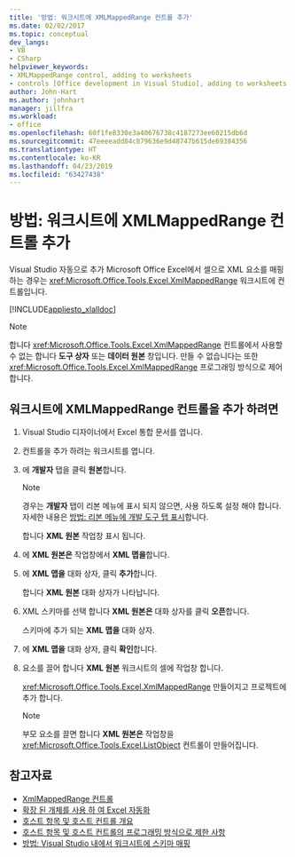 ```yaml
---
title: '방법: 워크시트에 XMLMappedRange 컨트롤 추가'
ms.date: 02/02/2017
ms.topic: conceptual
dev_langs:
- VB
- CSharp
helpviewer_keywords:
- XMLMappedRange control, adding to worksheets
- controls [Office development in Visual Studio], adding to worksheets
author: John-Hart
ms.author: johnhart
manager: jillfra
ms.workload:
- office
ms.openlocfilehash: 60f1fe8330e3a40676738c4187273ee60215db6d
ms.sourcegitcommit: 47eeeeadd84c879636e9d48747b615de69384356
ms.translationtype: HT
ms.contentlocale: ko-KR
ms.lasthandoff: 04/23/2019
ms.locfileid: "63427438"
---
```

# <a name="how-to-add-xmlmappedrange-controls-to-worksheets"></a>방법: 워크시트에 XMLMappedRange 컨트롤 추가
  Visual Studio 자동으로 추가 Microsoft Office Excel에서 셀으로 XML 요소를 매핑하는 경우는 <xref:Microsoft.Office.Tools.Excel.XmlMappedRange> 워크시트에 컨트롤입니다.

 [!INCLUDE[appliesto_xlalldoc](../vsto/includes/appliesto-xlalldoc-md.md)]

> [!NOTE]
> 합니다 <xref:Microsoft.Office.Tools.Excel.XmlMappedRange> 컨트롤에서 사용할 수 없는 합니다 **도구 상자** 또는 **데이터 원본** 창입니다. 만들 수 없습니다는 또한 <xref:Microsoft.Office.Tools.Excel.XmlMappedRange> 프로그래밍 방식으로 제어 합니다.

## <a name="to-add-an-xmlmappedrange-control-to-a-worksheet"></a>워크시트에 XMLMappedRange 컨트롤을 추가 하려면

1. Visual Studio 디자이너에서 Excel 통합 문서를 엽니다.

2. 컨트롤을 추가 하려는 워크시트를 엽니다.

3. 에 **개발자** 탭을 클릭 **원본**합니다.

    > [!NOTE]
    > 경우는 **개발자** 탭이 리본 메뉴에 표시 되지 않으면, 사용 하도록 설정 해야 합니다. 자세한 내용은 [방법: 리본 메뉴에 개발 도구 탭 표시](../vsto/how-to-show-the-developer-tab-on-the-ribbon.md)합니다.

     합니다 **XML 원본** 작업창 표시 됩니다.

4. 에 **XML 원본은** 작업창에서 **XML 맵을**합니다.

5. 에 **XML 맵을** 대화 상자, 클릭 **추가**합니다.

     합니다 **XML 원본** 대화 상자가 나타납니다.

6. XML 스키마를 선택 합니다 **XML 원본은** 대화 상자를 클릭 **오픈**합니다.

     스키마에 추가 되는 **XML 맵을** 대화 상자.

7. 에 **XML 맵을** 대화 상자, 클릭 **확인**합니다.

8. 요소를 끌어 합니다 **XML 원본** 워크시트의 셀에 작업창 합니다.

     <xref:Microsoft.Office.Tools.Excel.XmlMappedRange> 만들어지고 프로젝트에 추가 합니다.

    > [!NOTE]
    > 부모 요소를 끌면 합니다 **XML 원본은** 작업창을 <xref:Microsoft.Office.Tools.Excel.ListObject> 컨트롤이 만들어집니다.

## <a name="see-also"></a>참고자료
- [XmlMappedRange 컨트롤](../vsto/xmlmappedrange-control.md)
- [확장 된 개체를 사용 하 여 Excel 자동화](../vsto/automating-excel-by-using-extended-objects.md)
- [호스트 항목 및 호스트 컨트롤 개요](../vsto/host-items-and-host-controls-overview.md)
- [호스트 항목 및 호스트 컨트롤의 프로그래밍 방식으로 제한 사항](../vsto/programmatic-limitations-of-host-items-and-host-controls.md)
- [방법: Visual Studio 내에서 워크시트에 스키마 매핑](../vsto/how-to-map-schemas-to-worksheets-inside-visual-studio.md)
